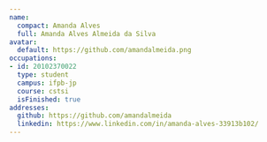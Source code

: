 ```yaml
---
name:
  compact: Amanda Alves
  full: Amanda Alves Almeida da Silva
avatar:
  default: https://github.com/amandalmeida.png
occupations:
- id: 20102370022
  type: student
  campus: ifpb-jp
  course: cstsi
  isFinished: true
addresses:
  github: https://github.com/amandalmeida
  linkedin: https://www.linkedin.com/in/amanda-alves-33913b102/
---
```

